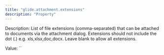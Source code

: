 ```yaml
---
title: "glide.attachment.extensions"
description: "Property"
---
```


Description: List of file extensions (comma-separated) that can be attached to documents via the attachment dialog. Extensions should not include the dot (.) e.g. xls,xlsx,doc,docx. Leave blank to allow all extensions.

Value: ``